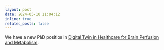 ```yaml
---
layout: post
date: 2024-05-10 11:04:12
inline: true
related_posts: false
---
```


We have a new PhD position in [Digital Twin in Healthcare for Brain Perfusion and Metabolism](https://vacatures.uva.nl/UvA/job/PhD-on-Digital-Twin-in-Healthcare-for-Brain-Perfusion-and-Metabolism/794313602/).

